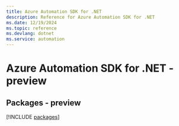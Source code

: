 ```yaml
---
title: Azure Automation SDK for .NET
description: Reference for Azure Automation SDK for .NET
ms.date: 12/19/2024
ms.topic: reference
ms.devlang: dotnet
ms.service: automation
---
```

# Azure Automation SDK for .NET - preview
## Packages - preview
[!INCLUDE [packages](automation-index.md)]